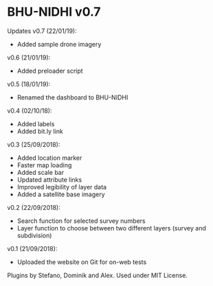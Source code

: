 # BHU-NIDHI v0.7
Updates v0.7 (22/01/19):
- Added sample drone imagery

v0.6 (21/01/19):
- Added preloader script

v0.5 (18/01/19):
- Renamed the dashboard to BHU-NIDHI

v0.4 (02/10/18):
- Added labels
- Added bit.ly link

v0.3 (25/09/2018):
- Added location marker
- Faster map loading
- Added scale bar
- Updated attribute links 
- Improved legibility of layer data
- Added a satellite base imagery

v0.2 (22/09/2018):
- Search function for selected survey numbers
- Layer function to choose between two different layers (survey and subdivision)

v0.1 (21/09/2018):
- Uploaded the website on Git for on-web tests

Plugins by Stefano, Dominik and Alex. Used under MIT License.
